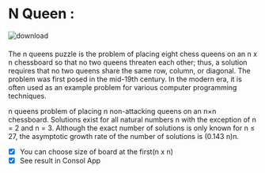 # N Queen :
![download](https://user-images.githubusercontent.com/91725214/157384675-ad485f3b-0df4-49cf-84fb-29cfc298f914.png)
#### 
The n queens puzzle is the problem of placing eight chess queens on an n x n chessboard so that no two queens threaten each other; thus, a solution requires that no two queens share the same row, column, or diagonal. The problem was first posed in the mid-19th century. In the modern era, it is often used as an example problem for various computer programming techniques.

n queens problem of placing n non-attacking queens on an n×n chessboard. Solutions exist for all natural numbers n with the exception of n = 2 and n = 3. Although the exact number of solutions is only known for n ≤ 27, the asymptotic growth rate of the number of solutions is (0.143 n)n.
- [x] You can choose size of board at the first(n x n)
- [x] See result in Consol App 

